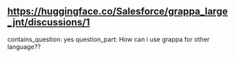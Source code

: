 ## https://huggingface.co/Salesforce/grappa_large_jnt/discussions/1

contains_question: yes
question_part: How can i use grappa for other language??